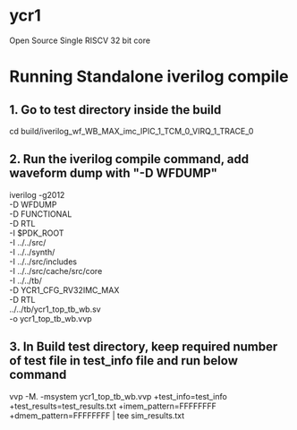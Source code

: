 # ycr1
Open Source Single RISCV 32 bit core

# Running Standalone iverilog compile
## 1. Go to test directory inside the build

cd build/iverilog_wf_WB_MAX_imc_IPIC_1_TCM_0_VIRQ_1_TRACE_0

## 2. Run the iverilog compile command, add waveform dump with "-D WFDUMP"

iverilog -g2012 \
-D WFDUMP     \
-D FUNCTIONAL \
-D RTL \
-I $PDK_ROOT \
-I ../../src/ \
-I ../../synth/ \
-I ../../src/includes \
-I ../../src/cache/src/core \
-I ../../tb/ \
-D YCR1_CFG_RV32IMC_MAX \
-D RTL \
../../tb/ycr1_top_tb_wb.sv \
-o ycr1_top_tb_wb.vvp


## 3. In Build test directory, keep required number of test file in test_info file and run below command
vvp -M. -msystem ycr1_top_tb_wb.vvp +test_info=test_info +test_results=test_results.txt +imem_pattern=FFFFFFFF +dmem_pattern=FFFFFFFF | tee sim_results.txt
